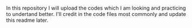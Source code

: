# 
In this repository I will upload the codes which I am looking and practicing to undertand better. 
I'll credit in the code files most commonly and update this readme later. 
